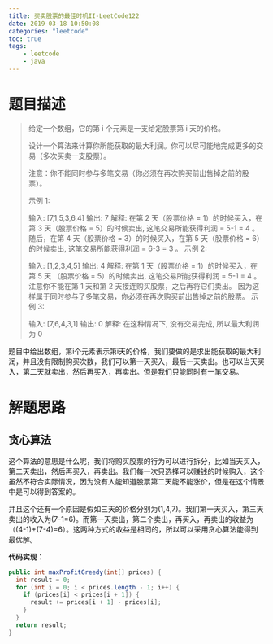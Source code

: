 ```yaml
---
title: 买卖股票的最佳时机II-LeetCode122
date: 2019-03-18 10:50:08
categories: "leetcode"
toc: true
tags: 
	- leetcode
	- java
---
```


# 题目描述

> 给定一个数组，它的第 i 个元素是一支给定股票第 i 天的价格。
>
> 设计一个算法来计算你所能获取的最大利润。你可以尽可能地完成更多的交易（多次买卖一支股票）。
>
> 注意：你不能同时参与多笔交易（你必须在再次购买前出售掉之前的股票）。
>
> 示例 1:
>
> 输入: [7,1,5,3,6,4]
> 输出: 7
> 解释: 在第 2 天（股票价格 = 1）的时候买入，在第 3 天（股票价格 = 5）的时候卖出, 这笔交易所能获得利润 = 5-1 = 4 。
>      随后，在第 4 天（股票价格 = 3）的时候买入，在第 5 天（股票价格 = 6）的时候卖出, 这笔交易所能获得利润 = 6-3 = 3 。
> 示例 2:
>
> 输入: [1,2,3,4,5]
> 输出: 4
> 解释: 在第 1 天（股票价格 = 1）的时候买入，在第 5 天 （股票价格 = 5）的时候卖出, 这笔交易所能获得利润 = 5-1 = 4 。
>      注意你不能在第 1 天和第 2 天接连购买股票，之后再将它们卖出。
>      因为这样属于同时参与了多笔交易，你必须在再次购买前出售掉之前的股票。
> 示例 3:
>
> 输入: [7,6,4,3,1]
> 输出: 0
> 解释: 在这种情况下, 没有交易完成, 所以最大利润为 0

题目中给出数组，第i个元素表示第i天的价格，我们要做的是求出能获取的最大利润，并且没有限制购买次数，我们可以第一天买入，最后一天卖出。也可以当天买入，第二天就卖出，然后再买入，再卖出。但是我们只能同时有一笔交易。

<!--more-->

# 解题思路

## 贪心算法

这个算法的意思是什么呢，我们将购买股票的行为可以进行拆分，比如当天买入，第二天卖出，然后再买入，再卖出。我们每一次只选择可以赚钱的时候购入，这个虽然不符合实际情况，因为没有人能知道股票第二天能不能涨价，但是在这个情景中是可以得到答案的。

并且这个还有一个原因是假如三天的价格分别为(1,4,7)。我们第一天买入，第三天卖出的收入为(7-1=6)。而第一天卖出，第二个卖出，再买入，再卖出的收益为（(4-1)+(7-4)=6）。这两种方式的收益是相同的，所以可以采用贪心算法能得到最优解。

**代码实现：**

```java
public int maxProfitGreedy(int[] prices) {
  int result = 0;
  for (int i = 0; i < prices.length - 1; i++) {
    if (prices[i] < prices[i + 1]) {
      result += prices[i + 1] - prices[i];
    }
  }
  return result;
}
```

